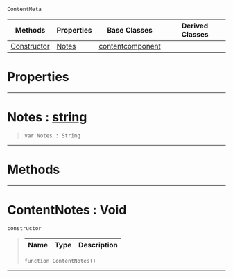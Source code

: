  `ContentMeta`

|Methods|Properties|Base Classes|Derived Classes|
|---|---|---|---|
|[ Constructor](https://github.com/ZilchEngine/ZilchDocs/blob/master/code_reference/class_reference/contentnotes.md#contentnotes-void)|[ Notes](https://github.com/ZilchEngine/ZilchDocs/blob/master/code_reference/class_reference/contentnotes.md#notes-zilch-engine-docume)|[contentcomponent](https://github.com/ZilchEngine/ZilchDocs/blob/master/code_reference/class_reference/contentcomponent.md)| |


 #  Properties


---  
 #  Notes : [string](https://github.com/ZilchEngine/ZilchDocs/blob/master/code_reference/nada_base_types/string.md)

> 
> ``` lang=cpp, name=Nada
> var Notes : String


---  
 #  Methods


---  
 #  ContentNotes : Void

 `constructor`

> 
> |Name|Type|Description|
> |---|---|---|
> ``` lang=cpp, name=Nada
> function ContentNotes()
> ``` 


---  
 

 
